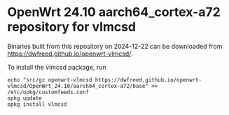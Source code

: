 OpenWrt 24.10 aarch64_cortex-a72 repository for vlmcsd
========

Binaries built from this repository on 2024-12-22 can be downloaded from <https://dwfreed.github.io/openwrt-vlmcsd/>.

To install the vlmcsd package, run

```
echo "src/gz openwrt-vlmcsd https://dwfreed.github.io/openwrt-vlmcsd/OpenWrt_24.10/aarch64_cortex-a72/base" >> /etc/opkg/customfeeds.conf
opkg update
opkg install vlmcsd
```
